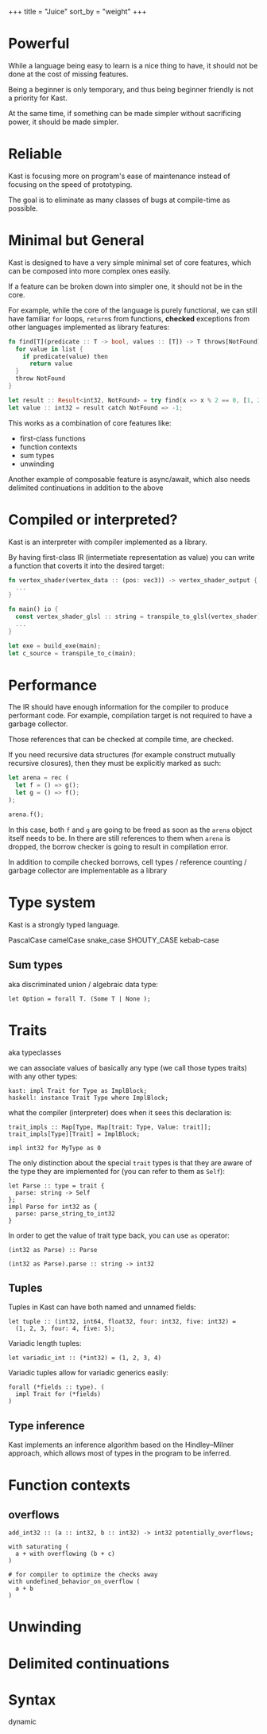 +++
title = "Juice"
sort_by = "weight"
+++

# Powerful

While a language being easy to learn is a nice thing to have,
it should not be done at the cost of missing features.

Being a beginner is only temporary,
and thus being beginner friendly is not a priority for Kast.

At the same time, if something can be made simpler without sacrificing power,
it should be made simpler.

# Reliable

Kast is focusing more on program's ease of maintenance
instead of focusing on the speed of prototyping.

The goal is to eliminate as many classes of bugs at compile-time as possible.

# Minimal but General

Kast is designed to have a very simple minimal set of core features,
which can be composed into more complex ones easily.

If a feature can be broken down into simpler one, it should not be in the core.

For example, while the core of the language is purely functional,
we can still have familiar `for` loops, `return`s from functions,
**checked** exceptions from other languages implemented as library features:

```rs
fn find[T](predicate :: T -> bool, values :: [T]) -> T throws[NotFound] {
  for value in list {
    if predicate(value) then
      return value
  }
  throw NotFound
}

let result :: Result<int32, NotFound> = try find(x => x % 2 == 0, [1, 2, 3]);
let value :: int32 = result catch NotFound => -1;
```

This works as a combination of core features like:

- first-class functions
- function contexts
- sum types
- unwinding

Another example of composable feature is async/await,
which also needs delimited continuations in addition to the above

# Compiled or interpreted?

Kast is an interpreter with compiler implemented as a library.

By having first-class IR (intermetiate representation as value)
you can write a function that coverts it into the desired target:

```rs
fn vertex_shader(vertex_data :: (pos: vec3)) -> vertex_shader_output {
  ...
}

fn main() io {
  const vertex_shader_glsl :: string = transpile_to_glsl(vertex_shader);
  ...
}

let exe = build_exe(main);
let c_source = transpile_to_c(main);
```

# Performance

The IR should have enough information for the compiler to produce performant code.
For example, compilation target is not required to have a garbage collector.

Those references that can be checked at compile time, are checked.

If you need recursive data structures (for example construct mutually recursive closures),
then they must be explicitly marked as such:

```rs
let arena = rec (
  let f = () => g();
  let g = () => f();
);

arena.f();

```

In this case, both `f` and `g` are going to be freed as soon as the `arena` object itself needs to be.
In there are still references to them when `arena` is dropped,
the borrow checker is going to result in compilation error.

In addition to compile checked borrows,
cell types / reference counting / garbage collector are implementable as a library

# Type system

Kast is a strongly typed language.

PascalCase
camelCase
snake_case
SHOUTY_CASE
kebab-case

## Sum types

aka discriminated union / algebraic data type:

```
let Option = forall T. (Some T | None );
```

# Traits

aka typeclasses

we can associate values of basically any type (we call those types traits)
with any other types:

```
kast: impl Trait for Type as ImplBlock;
haskell: instance Trait Type where ImplBlock;
```

what the compiler (interpreter) does when it sees this declaration is:

```
trait_impls :: Map[Type, Map[trait: Type, Value: trait]];
trait_impls[Type][Trait] = ImplBlock;

impl int32 for MyType as 0
```

The only distinction about the special `trait` types
is that they are aware of the type they are implemented for
(you can refer to them as `Self`):

```
let Parse :: type = trait {
  parse: string -> Self
};
impl Parse for int32 as {
  parse: parse_string_to_int32
}
```

In order to get the value of trait type back, you can use `as` operator:

```
(int32 as Parse) :: Parse

(int32 as Parse).parse :: string -> int32
```

## Tuples

Tuples in Kast can have both named and unnamed fields:

```
let tuple :: (int32, int64, float32, four: int32, five: int32) =
  (1, 2, 3, four: 4, five: 5);
```

Variadic length tuples:

```
let variadic_int :: (*int32) = (1, 2, 3, 4)
```

Variadic tuples allow for variadic generics easily:

```
forall (*fields :: type). (
  impl Trait for (*fields)
)
```

## Type inference

Kast implements an inference algorithm based on the Hindley–Milner approach,
which allows most of types in the program to be inferred.

# Function contexts

## overflows

```
add_int32 :: (a :: int32, b :: int32) -> int32 potentially_overflows;

with saturating (
  a + with overflowing (b + c)
)

# for compiler to optimize the checks away
with undefined_behavior_on_overflow (
  a + b
)
```

# Unwinding

# Delimited continuations

# Syntax

dynamic


